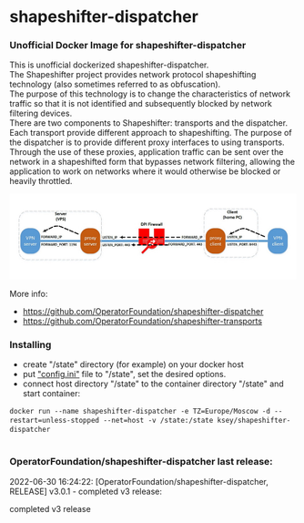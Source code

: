 # shapeshifter-dispatcher
### Unofficial Docker Image for shapeshifter-dispatcher

This is unofficial dockerized shapeshifter-dispatcher.  
The Shapeshifter project provides network protocol shapeshifting technology (also sometimes referred to as obfuscation).  
The purpose of this technology is to change the characteristics of network traffic so that it is not identified and subsequently blocked by network filtering devices.  
There are two components to Shapeshifter: transports and the dispatcher. Each transport provide different approach to shapeshifting.
The purpose of the dispatcher is to provide different proxy interfaces to using transports. Through the use of these proxies, application traffic can be sent over the network in a shapeshifted form that bypasses network filtering, allowing the application to work on networks where it would otherwise be blocked or heavily throttled.

![shapeshifter-dispatcher](https://raw.githubusercontent.com/MrKsey/shapeshifter-dispatcher/master/proxy_scheme_small.jpg)

More info:
- https://github.com/OperatorFoundation/shapeshifter-dispatcher
- https://github.com/OperatorFoundation/shapeshifter-transports

### Installing

- сreate "/state" directory (for example) on your docker host
- put ["config.ini"](https://raw.githubusercontent.com/MrKsey/shapeshifter-dispatcher/main/config.ini) file to "/state", set the desired options.
- connect host directory "/state" to the container directory "/state" and start container:
```
docker run --name shapeshifter-dispatcher -e TZ=Europe/Moscow -d --restart=unless-stopped --net=host -v /state:/state ksey/shapeshifter-dispatcher
```





# #
### OperatorFoundation/shapeshifter-dispatcher last release:
2022-06-30 16:24:22: [OperatorFoundation/shapeshifter-dispatcher, RELEASE] v3.0.1 - completed v3 release:

completed v3 release
